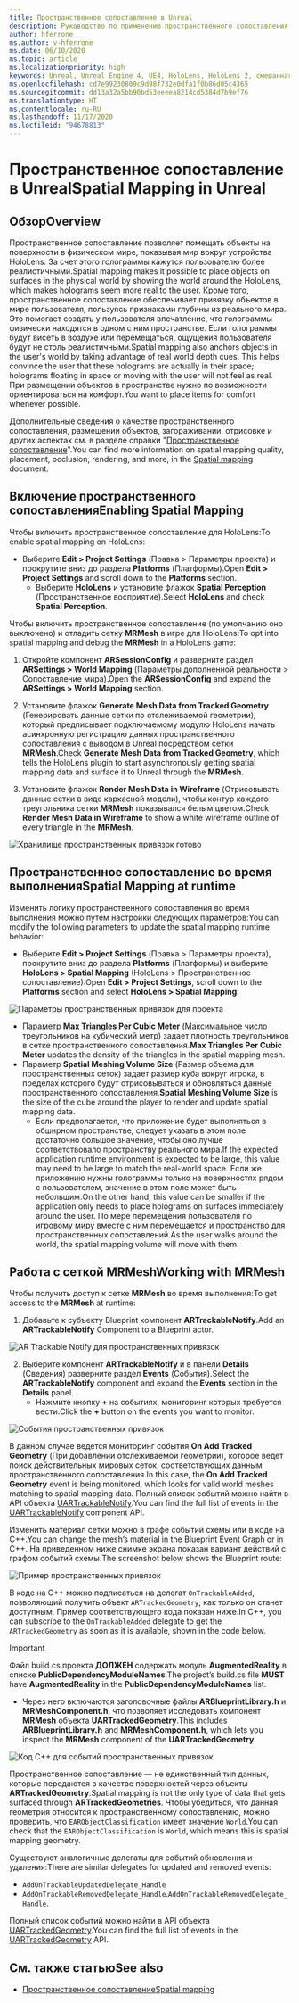 ```yaml
---
title: Пространственное сопоставление в Unreal
description: Руководство по применению пространственного сопоставления в Unreal
author: hferrone
ms.author: v-hferrone
ms.date: 06/10/2020
ms.topic: article
ms.localizationpriority: high
keywords: Unreal, Unreal Engine 4, UE4, HoloLens, HoloLens 2, смешанная реальность, разработка, функции, документация, руководства, голограммы, пространственное сопоставление, гарнитура смешанной реальности, гарнитура Windows Mixed Reality, гарнитура виртуальной реальности
ms.openlocfilehash: cd7e99230809c9d98f732e0dfa1f0b86d05c4365
ms.sourcegitcommit: dd13a32a5bb90bd53eeeea8214cd5384d7b9ef76
ms.translationtype: HT
ms.contentlocale: ru-RU
ms.lasthandoff: 11/17/2020
ms.locfileid: "94678813"
---
```

# <a name="spatial-mapping-in-unreal"></a><span data-ttu-id="5faa0-104">Пространственное сопоставление в Unreal</span><span class="sxs-lookup"><span data-stu-id="5faa0-104">Spatial Mapping in Unreal</span></span>

## <a name="overview"></a><span data-ttu-id="5faa0-105">Обзор</span><span class="sxs-lookup"><span data-stu-id="5faa0-105">Overview</span></span>
<span data-ttu-id="5faa0-106">Пространственное сопоставление позволяет помещать объекты на поверхности в физическом мире, показывая мир вокруг устройства HoloLens. За счет этого голограммы кажутся пользователю более реалистичными.</span><span class="sxs-lookup"><span data-stu-id="5faa0-106">Spatial mapping makes it possible to place objects on surfaces in the physical world by showing the world around the HoloLens, which makes holograms seem more real to the user.</span></span> <span data-ttu-id="5faa0-107">Кроме того, пространственное сопоставление обеспечивает привязку объектов в мире пользователя, пользуясь признаками глубины из реального мира. Это помогает создать у пользователя впечатление, что голограммы физически находятся в одном с ним пространстве. Если голограммы будут висеть в воздухе или перемещаться, ощущения пользователя будут не столь реалистичными.</span><span class="sxs-lookup"><span data-stu-id="5faa0-107">Spatial mapping also anchors objects in the user's world by taking advantage of real world depth cues. This helps convince the user that these holograms are actually in their space; holograms floating in space or moving with the user will not feel as real.</span></span> <span data-ttu-id="5faa0-108">При размещении объектов в пространстве нужно по возможности ориентироваться на комфорт.</span><span class="sxs-lookup"><span data-stu-id="5faa0-108">You want to place items for comfort whenever possible.</span></span>

<span data-ttu-id="5faa0-109">Дополнительные сведения о качестве пространственного сопоставления, размещении объектов, загораживании, отрисовке и других аспектах см. в разделе справки "[Пространственное сопоставление](../../design/spatial-mapping.md)".</span><span class="sxs-lookup"><span data-stu-id="5faa0-109">You can find more information on spatial mapping quality, placement, occlusion, rendering, and more, in the [Spatial mapping](../../design/spatial-mapping.md) document.</span></span>

## <a name="enabling-spatial-mapping"></a><span data-ttu-id="5faa0-110">Включение пространственного сопоставления</span><span class="sxs-lookup"><span data-stu-id="5faa0-110">Enabling Spatial Mapping</span></span>

<span data-ttu-id="5faa0-111">Чтобы включить пространственное сопоставление для HoloLens:</span><span class="sxs-lookup"><span data-stu-id="5faa0-111">To enable spatial mapping on HoloLens:</span></span>
- <span data-ttu-id="5faa0-112">Выберите **Edit > Project Settings** (Правка > Параметры проекта) и прокрутите вниз до раздела **Platforms** (Платформы).</span><span class="sxs-lookup"><span data-stu-id="5faa0-112">Open **Edit > Project Settings** and scroll down to the **Platforms** section.</span></span>    
    + <span data-ttu-id="5faa0-113">Выберите **HoloLens** и установите флажок **Spatial Perception** (Пространственное восприятие).</span><span class="sxs-lookup"><span data-stu-id="5faa0-113">Select **HoloLens** and check **Spatial Perception**.</span></span>

<span data-ttu-id="5faa0-114">Чтобы включить пространственное сопоставление (по умолчанию оно выключено) и отладить сетку **MRMesh** в игре для HoloLens:</span><span class="sxs-lookup"><span data-stu-id="5faa0-114">To opt into spatial mapping and debug the **MRMesh** in a HoloLens game:</span></span>
1. <span data-ttu-id="5faa0-115">Откройте компонент **ARSessionConfig** и разверните раздел **ARSettings > World Mapping** (Параметры дополненной реальности > Сопоставление мира).</span><span class="sxs-lookup"><span data-stu-id="5faa0-115">Open the **ARSessionConfig** and expand the **ARSettings > World Mapping** section.</span></span> 

2. <span data-ttu-id="5faa0-116">Установите флажок **Generate Mesh Data from Tracked Geometry** (Генерировать данные сетки по отслеживаемой геометрии), который предписывает подключаемому модулю HoloLens начать асинхронную регистрацию данных пространственного сопоставления с выводом в Unreal посредством сетки **MRMesh**.</span><span class="sxs-lookup"><span data-stu-id="5faa0-116">Check **Generate Mesh Data from Tracked Geometry**, which tells the HoloLens plugin to start asynchronously getting spatial mapping data and surface it to Unreal through the **MRMesh**.</span></span> 
3. <span data-ttu-id="5faa0-117">Установите флажок **Render Mesh Data in Wireframe** (Отрисовывать данные сетки в виде каркасной модели), чтобы контур каждого треугольника сетки **MRMesh** показывался белым цветом.</span><span class="sxs-lookup"><span data-stu-id="5faa0-117">Check **Render Mesh Data in Wireframe** to show a white wireframe outline of every triangle in the **MRMesh**.</span></span> 

![Хранилище пространственных привязок готово](images/unreal-spatialmapping-arsettings.PNG)


## <a name="spatial-mapping-at-runtime"></a><span data-ttu-id="5faa0-119">Пространственное сопоставление во время выполнения</span><span class="sxs-lookup"><span data-stu-id="5faa0-119">Spatial Mapping at runtime</span></span>
<span data-ttu-id="5faa0-120">Изменить логику пространственного сопоставления во время выполнения можно путем настройки следующих параметров:</span><span class="sxs-lookup"><span data-stu-id="5faa0-120">You can modify the following parameters to update the spatial mapping runtime behavior:</span></span>

- <span data-ttu-id="5faa0-121">Выберите **Edit > Project Settings** (Правка > Параметры проекта), прокрутите вниз до раздела **Platforms** (Платформы) и выберите **HoloLens > Spatial Mapping** (HoloLens > Пространственное сопоставление):</span><span class="sxs-lookup"><span data-stu-id="5faa0-121">Open **Edit > Project Settings**, scroll down to the **Platforms** section and select **HoloLens > Spatial Mapping**:</span></span> 

![Параметры пространственных привязок для проекта](images/unreal-spatialmapping-projectsettings.PNG)

- <span data-ttu-id="5faa0-123">Параметр **Max Triangles Per Cubic Meter** (Максимальное число треугольников на кубический метр) задает плотность треугольников в сетке пространственного сопоставления.</span><span class="sxs-lookup"><span data-stu-id="5faa0-123">**Max Triangles Per Cubic Meter** updates the density of the triangles in the spatial mapping mesh.</span></span>  
- <span data-ttu-id="5faa0-124">Параметр **Spatial Meshing Volume Size** (Размер объема для пространственных сеток) задает размер куба вокруг игрока, в пределах которого будут отрисовываться и обновляться данные пространственного сопоставления.</span><span class="sxs-lookup"><span data-stu-id="5faa0-124">**Spatial Meshing Volume Size** is the size of the cube around the player to render and update spatial mapping data.</span></span>  
    + <span data-ttu-id="5faa0-125">Если предполагается, что приложение будет выполняться в обширном пространстве, следует указать в этом поле достаточно большое значение, чтобы оно лучше соответствовало пространству реального мира.</span><span class="sxs-lookup"><span data-stu-id="5faa0-125">If the expected application runtime environment is expected to be large, this value may need to be large to match the real-world space.</span></span>  <span data-ttu-id="5faa0-126">Если же приложению нужны голограммы только на поверхностях рядом с пользователем, значение в этом поле может быть небольшим.</span><span class="sxs-lookup"><span data-stu-id="5faa0-126">On the other hand, this value can be smaller if the application only needs to place holograms on surfaces immediately around the user.</span></span> <span data-ttu-id="5faa0-127">По мере перемещения пользователя по игровому миру вместе с ним перемещается и пространство для пространственных сопоставлений.</span><span class="sxs-lookup"><span data-stu-id="5faa0-127">As the user walks around the world, the spatial mapping volume will move with them.</span></span> 

## <a name="working-with-mrmesh"></a><span data-ttu-id="5faa0-128">Работа с сеткой MRMesh</span><span class="sxs-lookup"><span data-stu-id="5faa0-128">Working with MRMesh</span></span>
<span data-ttu-id="5faa0-129">Чтобы получить доступ к сетке **MRMesh** во время выполнения:</span><span class="sxs-lookup"><span data-stu-id="5faa0-129">To get access to the **MRMesh** at runtime:</span></span>
1. <span data-ttu-id="5faa0-130">Добавьте к субъекту Blueprint компонент **ARTrackableNotify**.</span><span class="sxs-lookup"><span data-stu-id="5faa0-130">Add an **ARTrackableNotify** Component to a Blueprint actor.</span></span> 

![AR Trackable Notify для пространственных привязок](images/unreal-spatialmapping-artrackablenotify.PNG)

2. <span data-ttu-id="5faa0-132">Выберите компонент **ARTrackableNotify** и в панели **Details** (Сведения) разверните раздел **Events** (События).</span><span class="sxs-lookup"><span data-stu-id="5faa0-132">Select the **ARTrackableNotify** component and expand the **Events** section in the **Details** panel.</span></span> 
    - <span data-ttu-id="5faa0-133">Нажмите кнопку **+** на событиях, мониторинг которых требуется вести.</span><span class="sxs-lookup"><span data-stu-id="5faa0-133">Click the **+** button on the events you want to monitor.</span></span> 

![События пространственных привязок](images/unreal-spatialmapping-events.PNG)

<span data-ttu-id="5faa0-135">В данном случае ведется мониторинг события **On Add Tracked Geometry** (При добавлении отслеживаемой геометрии), которое ведет поиск действительных мировых сеток, соответствующих данным пространственного сопоставления.</span><span class="sxs-lookup"><span data-stu-id="5faa0-135">In this case, the **On Add Tracked Geometry** event is being monitored, which looks for valid world meshes matching to spatial mapping data.</span></span> <span data-ttu-id="5faa0-136">Полный список событий можно найти в API объекта [UARTrackableNotify](https://docs.unrealengine.com/API/Runtime/AugmentedReality/UARTrackableNotifyComponent/index.html).</span><span class="sxs-lookup"><span data-stu-id="5faa0-136">You can find the full list of events in the [UARTrackableNotify](https://docs.unrealengine.com/API/Runtime/AugmentedReality/UARTrackableNotifyComponent/index.html) component API.</span></span> 

<span data-ttu-id="5faa0-137">Изменить материал сетки можно в графе событий схемы или в коде на C++.</span><span class="sxs-lookup"><span data-stu-id="5faa0-137">You can change the mesh’s material in the Blueprint Event Graph or in C++.</span></span> <span data-ttu-id="5faa0-138">На приведенном ниже снимке экрана показан вариант действий с графом событий схемы.</span><span class="sxs-lookup"><span data-stu-id="5faa0-138">The screenshot below shows the Blueprint route:</span></span> 

![Пример пространственных привязок](images/unreal-spatialmapping-example.PNG)

<span data-ttu-id="5faa0-140">В коде на C++ можно подписаться на делегат `OnTrackableAdded`, позволяющий получить объект `ARTrackedGeometry`, как только он станет доступным. Пример соответствующего кода показан ниже.</span><span class="sxs-lookup"><span data-stu-id="5faa0-140">In C++, you can subscribe to the `OnTrackableAdded` delegate to get the `ARTrackedGeometry` as soon as it is available, shown in the code below.</span></span> 

> [!IMPORTANT]
> <span data-ttu-id="5faa0-141">Файл build.cs проекта **ДОЛЖЕН** содержать модуль **AugmentedReality** в списке **PublicDependencyModuleNames**.</span><span class="sxs-lookup"><span data-stu-id="5faa0-141">The project’s build.cs file **MUST** have **AugmentedReality** in the **PublicDependencyModuleNames** list.</span></span>
> - <span data-ttu-id="5faa0-142">Через него включаются заголовочные файлы **ARBlueprintLibrary.h** и **MRMeshComponent.h**, что позволяет исследовать компонент **MRMesh** объекта **UARTrackedGeometry**.</span><span class="sxs-lookup"><span data-stu-id="5faa0-142">This includes **ARBlueprintLibrary.h** and **MRMeshComponent.h**, which lets you inspect the **MRMesh** component of the **UARTrackedGeometry**.</span></span> 

![Код C++ для событий пространственных привязок](images/unreal-spatialmapping-examplecode.PNG)

<span data-ttu-id="5faa0-144">Пространственное сопоставление — не единственный тип данных, которые передаются в качестве поверхностей через объекты **ARTrackedGeometry**.</span><span class="sxs-lookup"><span data-stu-id="5faa0-144">Spatial mapping is not the only type of data that gets surfaced through **ARTrackedGeometries**.</span></span> <span data-ttu-id="5faa0-145">Чтобы убедиться, что данная геометрия относится к пространственному сопоставлению, можно проверить, что `EARObjectClassification` имеет значение `World`.</span><span class="sxs-lookup"><span data-stu-id="5faa0-145">You can check that the `EARObjectClassification` is `World`, which means this is spatial mapping geometry.</span></span> 

<span data-ttu-id="5faa0-146">Существуют аналогичные делегаты для событий обновления и удаления:</span><span class="sxs-lookup"><span data-stu-id="5faa0-146">There are similar delegates for updated and removed events:</span></span> 
- `AddOnTrackableUpdatedDelegate_Handle` 
- <span data-ttu-id="5faa0-147">`AddOnTrackableRemovedDelegate_Handle`.</span><span class="sxs-lookup"><span data-stu-id="5faa0-147">`AddOnTrackableRemovedDelegate_Handle`.</span></span> 

<span data-ttu-id="5faa0-148">Полный список событий можно найти в API объекта [UARTrackedGeometry](https://docs.unrealengine.com/API/Runtime/AugmentedReality/UARTrackedGeometry/index.html).</span><span class="sxs-lookup"><span data-stu-id="5faa0-148">You can find the full list of events in the [UARTrackedGeometry](https://docs.unrealengine.com/API/Runtime/AugmentedReality/UARTrackedGeometry/index.html) API.</span></span>

## <a name="see-also"></a><span data-ttu-id="5faa0-149">См. также статью</span><span class="sxs-lookup"><span data-stu-id="5faa0-149">See also</span></span>
* [<span data-ttu-id="5faa0-150">Пространственное сопоставление</span><span class="sxs-lookup"><span data-stu-id="5faa0-150">Spatial mapping</span></span>](../../design/spatial-mapping.md)
